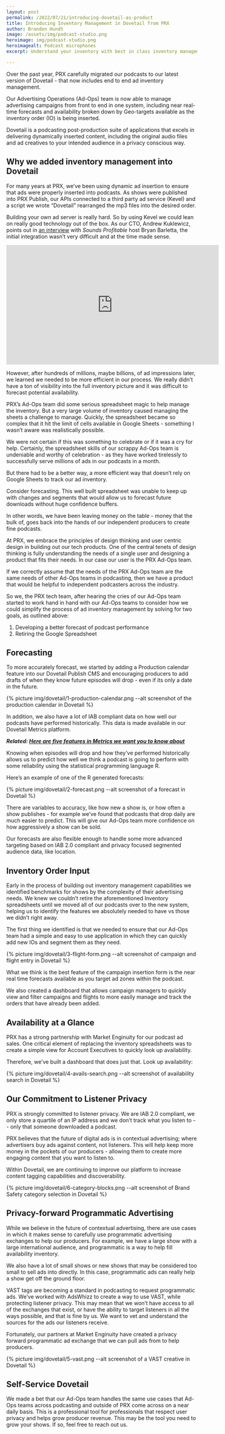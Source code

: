 ```yaml
---
layout: post
permalink: /2022/07/21/introducing-dovetail-as-product
title: Introducing Inventory Management in Dovetail from PRX
author: Brandon Hundt
image: /assets/img/podcast-studio.png
heroimage: img/podcast-studio.png
heroimagealt: Podcast microphones
excerpt: Understand your inventory with best in class inventory management.

---
```


Over the past year, PRX carefully migrated our podcasts to our latest version of Dovetail - that now includes end to end ad inventory management.

Our Advertising Operations (Ad-Ops) team is now able to manage advertising campaigns from front to end in one system, including near real-time forecasts and availability broken down by Geo-targets available as the inventory order (IO) is being inserted.

Dovetail is a podcasting post-production suite of applications that excels in delivering dynamically inserted content, including the original audio files and ad creatives to your intended audience in a privacy conscious way.

## Why we added inventory management into Dovetail
For many years at PRX, we’ve been using dynamic ad insertion to ensure that ads were properly inserted into podcasts. As shows were published into PRX Publish, our APIs connected to a third party ad service (Kevel) and a script we wrote “Dovetail” rearranged the mp3 files into the desired order.

Building your own ad server is really hard. So by using Kevel we could lean on really good technology out of the box. As our CTO, Andrew Kuklewicz, points out in [an interview](https://soundsprofitable.com/article/kevel) with _Sounds Profitable_ host Bryan Barletta, the initial integration wasn’t very difficult and at the time made sense.

<iframe width="560" height="315" src="https://www.youtube.com/embed/CkZfvubCfSE" title="YouTube video player" frameborder="0" allow="accelerometer; autoplay; clipboard-write; encrypted-media; gyroscope; picture-in-picture" allowfullscreen></iframe>

However, after hundreds of millions, maybe billions, of ad impressions later, we learned we needed to be more efficient in our process. We really didn’t have a ton of visibility into the full inventory picture and it was difficult to forecast potential availability.

PRX’s Ad-Ops team did some serious spreadsheet magic to help manage the inventory. But a very large volume of inventory caused managing the sheets a challenge to manage. Quickly, the spreadsheet became so complex that it hit the limit of cells available in Google Sheets - something I wasn’t aware was realistically possible.

We were not certain if this was something to celebrate or if it was a cry for help. Certainly, the spreadsheet skills of our scrappy Ad-Ops team is undeniable and worthy of celebration - as they have worked tirelessly to successfully serve millions of ads in our podcasts in a month.

But there had to be a better way, a more efficient way that doesn’t rely on Google Sheets to track our ad inventory.

Consider forecasting. This well built spreadsheet was unable to keep up with changes and segments that would allow us to forecast future downloads without huge confidence buffers.

In other words, we have been leaving money on the table - money that the bulk of, goes back into the hands of our independent producers to create fine podcasts.

At PRX, we embrace the principles of design thinking and user centric design in building out our tech products. One of the central tenets of design thinking is fully understanding the needs of a single user and designing a product that fits their needs. In our case our user is the PRX Ad-Ops team.

If we correctly assume that the needs of the PRX Ad-Ops team are the same needs of other Ad-Ops teams in podcasting, then we have a product that would be helpful to independent podcasters across the industry.

So we, the PRX tech team, after hearing the cries of our Ad-Ops team started to work hand in hand with our Ad-Ops teams to consider how we could simplify the process of ad inventory management by solving for two goals, as outlined above:

1. Developing a better forecast of podcast performance
2. Retiring the Google Spreadsheet

## Forecasting
To more accurately forecast, we started by adding a Production calendar feature into our Dovetail Publish CMS and encouraging producers to add drafts of when they know future episodes will drop - even if its only a date in the future.

{% picture img/dovetail/1-production-calendar.png --alt screenshot of the production calendar in Dovetail %}

In addition, we also have a lot of IAB compliant data on how well our podcasts have performed historically. This data is made available in our Dovetail Metrics platform.

<strong>*Related: [Here are five features in Metrics we want you to know about](https://medium.com/prxofficial/five-features-of-prx-metrics-we-want-to-you-to-know-about-f3aceb15b47b)*</strong>

Knowing when episodes will drop and how they’ve performed historically allows us to predict how well we think a podcast is going to perform with some reliability using the statistical programming language R.

Here’s an example of one of the R generated forecasts:

{% picture img/dovetail/2-forecast.png --alt screenshot of a forecast in Dovetail %}

There are variables to accuracy, like how new a show is, or how often a show publishes - for example we’ve found that podcasts that drop daily are much easier to predict. This will give our Ad-Ops team more confidence on how aggressively a show can be sold.

Our forecasts are also flexible enough to handle some more advanced targeting based on IAB 2.0 compliant and privacy focused segmented audience data, like location.

## Inventory Order Input
Early in the process of building out inventory management capabilities we identified benchmarks for shows by the complexity of their advertising needs. We knew we couldn’t retire the aforementioned Inventory spreadsheets until we moved all of our podcasts over to the new system, helping us to identify the features we absolutely needed to have vs those we didn’t right away.

The first thing we identified is that we needed to ensure that our Ad-Ops team had a simple and easy to use application in which they can quickly add new IOs and segment them as they need.

{% picture img/dovetail/3-flight-form.png --alt screenshot of campaign and flight entry in Dovetail %}

What we think is the best feature of the campaign insertion form is the near real time forecasts available as you target ad zones within the podcast.

We also created a dashboard that allows campaign managers to quickly view and filter campaigns and flights to more easily manage and track the orders that have already been added.

## Availability at a Glance
PRX has a strong partnership with Market Enginuity for our podcast ad sales. One critical element of replacing the inventory spreadsheets was to create a simple view for Account Executives to quickly look up availability.

Therefore, we’ve built a dashboard that does just that. Look up availability:

{% picture img/dovetail/4-avails-search.png --alt screenshot of availability search in Dovetail %}

## Our Commitment to Listener Privacy
PRX is strongly committed to listener privacy. We are IAB 2.0 compliant, we only store a quartile of an IP address and we don’t track what you listen to -- only that someone downloaded a podcast.

PRX believes that the future of digital ads is in contextual advertising; where advertisers buy ads against content, not listeners. This will help keep more money in the pockets of our producers - allowing them to create more engaging content that you want to listen to.

Within Dovetail, we are continuing to improve our platform to increase content tagging capabilities and discoverability.

{% picture img/dovetail/6-category-blocks.png --alt screenshot of Brand Safety category selection in Dovetail %}

## Privacy-forward Programmatic Advertising
While we believe in the future of contextual advertising, there are use cases in which it makes sense to carefully use programmatic advertising exchanges to help our producers. For example, we have a large show with a large international audience, and programmatic is a way to help fill availability inventory.

We also have a lot of small shows or new shows that may be considered too small to sell ads into directly. In this case, programmatic ads can really help a show get off the ground floor.

VAST tags are becoming a standard in podcasting to request programmatic ads. We’ve worked with AdsWhizz to create a way to use VAST, while protecting listener privacy. This may mean that we won’t have access to all of the exchanges that exist, or have the ability to target listeners in all the ways possible, and that is fine by us. We want to vet and understand the sources for the ads our listeners receive.

Fortunately, our partners at Market Enginuity have created a privacy forward programmatic ad exchange that we can pull ads from to help producers.

{% picture img/dovetail/5-vast.png --alt screenshot of a VAST creative in Dovetail %}

## Self-Service Dovetail
We made a bet that our Ad-Ops team handles the same use cases that Ad-Ops teams across podcasting and outside of PRX come across on a near daily basis. This is a professional tool for professionals that respect user privacy and helps grow producer revenue. This may be the tool you need to grow your shows. If so, feel free to reach out us.
